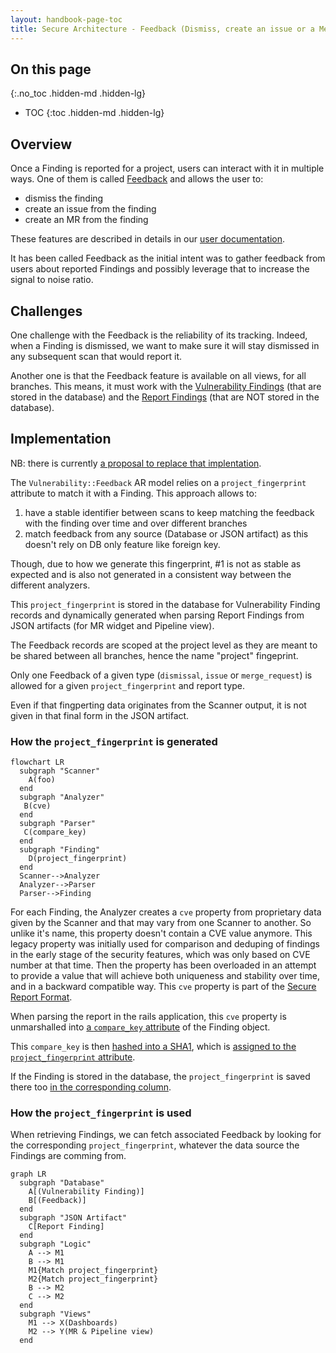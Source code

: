 ```yaml
---
layout: handbook-page-toc
title: Secure Architecture - Feedback (Dismiss, create an issue or a Merge Request)
---
```


## On this page
{:.no_toc .hidden-md .hidden-lg}

- TOC
{:toc .hidden-md .hidden-lg}

## Overview

Once a Finding is reported for a project, users can interact with it in multiple ways. One of them is called [Feedback](https://about.gitlab.com/handbook/engineering/development/secure/glossary-of-terms/#feedback) and allows the user to:

- dismiss the finding
- create an issue from the finding
- create an MR from the finding

These features are described in details in our [user documentation](https://docs.gitlab.com/ee/user/application_security/#interacting-with-the-vulnerabilities).

It has been called Feedback as the initial intent was to gather feedback from users about reported Findings and possibly leverage that to increase the signal to noise ratio.

## Challenges

One challenge with the Feedback is the reliability of its tracking.
Indeed, when a Finding is dismissed, we want to make sure it will stay dismissed in any subsequent scan that would report it.

Another one is that the Feedback feature is available on all views, for all branches.
This means, it must work with the [Vulnerability Findings](https://about.gitlab.com/handbook/engineering/development/secure/glossary-of-terms/#vulnerability-finding) (that are stored in the database) and the [Report Findings](https://about.gitlab.com/handbook/engineering/development/secure/glossary-of-terms/#report-finding) (that are NOT stored in the database).

## Implementation

NB: there is currently [a proposal to replace that implentation](https://gitlab.com/gitlab-org/gitlab/-/issues/205489).

The `Vulnerability::Feedback` AR model relies on a `project_fingerprint` attribute to match it with a Finding. This approach allows to:

1. have a stable identifier between scans to keep matching the feedback with the finding over time and over different branches
1. match feedback from any source (Database or JSON artifact) as this doesn't rely on DB only feature like foreign key.

Though, due to how we generate this fingerprint, #1 is not as stable as expected and is also not generated in a consistent way between the different analyzers.

This `project_fingerprint` is stored in the database for Vulnerability Finding records and dynamically generated when parsing Report Findings from JSON artifacts (for MR widget and Pipeline view).

The Feedback records are scoped at the project level as they are meant to be shared between all branches, hence the name "project" fingeprint.

Only one Feedback of a given type (`dismissal`, `issue` or `merge_request`) is allowed for a given `project_fingerprint` and report type.

Even if that fingperting data originates from the Scanner output, it is not given in that final form in the JSON artifact.

### How the `project_fingerprint` is generated

```mermaid
flowchart LR
  subgraph "Scanner"
    A(foo)
  end
  subgraph "Analyzer"
   B(cve)
  end
  subgraph "Parser"
   C(compare_key)
  end
  subgraph "Finding"
    D(project_fingerprint)
  end
  Scanner-->Analyzer
  Analyzer-->Parser
  Parser-->Finding
```

For each Finding, the Analyzer creates a `cve` property from proprietary data given by the Scanner and that may vary from one Scanner to another.
So unlike it's name, this property doesn't contain a CVE value anymore.
This legacy property was initially used for comparison and deduping of findings in the early stage of the security features, which was only based on CVE number at that time.
Then the property has been overloaded in an attempt to provide a value that will achieve both uniqueness and stability over time, and in a backward compatible way.
This `cve` property is part of the [Secure Report Format](https://about.gitlab.com/handbook/engineering/development/secure/glossary-of-terms/#secure-report-format).

When parsing the report in the rails application, this `cve` property is unmarshalled into [a `compare_key` attribute](https://gitlab.com/gitlab-org/gitlab/-/blob/0d013cc934887497874f2f1dc2411015e8575084/ee/lib/gitlab/ci/parsers/security/common.rb#L62) of the Finding object.

This `compare_key` is then [hashed into a SHA1](https://gitlab.com/gitlab-org/gitlab/-/blob/f2d2f348a3ee7a2621bfda6aabf27834fdc60706/ee/lib/gitlab/ci/reports/security/finding.rb#L70-72), which is [assigned to the `project_fingerprint` attribute](https://gitlab.com/gitlab-org/gitlab/-/blob/f2d2f348a3ee7a2621bfda6aabf27834fdc60706/ee/lib/gitlab/ci/reports/security/finding.rb#L37).

If the Finding is stored in the database, the `project_fingerprint` is saved there too [in the corresponding column](https://gitlab.com/gitlab-org/gitlab/-/blob/f2d2f348a3ee7a2621bfda6aabf27834fdc60706/db/structure.sql#L16365).

### How the `project_fingerprint` is used

When retrieving Findings, we can fetch associated Feedback by looking for the corresponding `project_fingerprint`, whatever the data source the Findings are comming from.

```mermaid
graph LR
  subgraph "Database"
    A[(Vulnerability Finding)]
    B[(Feedback)]
  end
  subgraph "JSON Artifact"
    C[Report Finding]
  end
  subgraph "Logic"
    A --> M1
    B --> M1
    M1{Match project_fingerprint}
    M2{Match project_fingerprint}
    B --> M2
    C --> M2
  end
  subgraph "Views"
    M1 --> X(Dashboards)
    M2 --> Y(MR & Pipeline view)
  end
```
